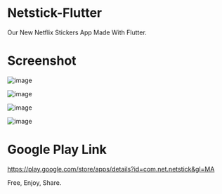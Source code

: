 # Netstick-Flutter
Our New Netflix Stickers App
Made With Flutter.

# Screenshot 

![image](https://user-images.githubusercontent.com/71185753/154867246-70b178f7-9356-4d5e-9fc0-9e5ee0b8bdca.png)

![image](https://user-images.githubusercontent.com/71185753/154867251-49b51636-e743-4472-b2aa-2aaffd9a61af.png)

![image](https://user-images.githubusercontent.com/71185753/154867255-4e2c6de8-9c38-4adc-a0f8-1dedfd9433bb.png)

![image](https://user-images.githubusercontent.com/71185753/154867261-7eba84dd-8c65-4847-9f06-0c68c05a1f9c.png)

# Google Play Link
https://play.google.com/store/apps/details?id=com.net.netstick&gl=MA

Free, Enjoy, Share.
